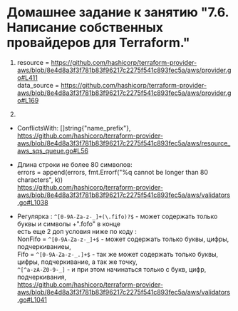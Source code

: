 # Домашнее задание к занятию "7.6. Написание собственных провайдеров для Terraform."

1.  
    resource = https://github.com/hashicorp/terraform-provider-aws/blob/8e4d8a3f3f781b83f96217c2275f541c893fec5a/aws/provider.go#L411  
    data_source = https://github.com/hashicorp/terraform-provider-aws/blob/8e4d8a3f3f781b83f96217c2275f541c893fec5a/aws/provider.go#L169  
  
2.  
 - 	ConflictsWith: []string{"name_prefix"},  
         https://github.com/hashicorp/terraform-provider-aws/blob/8e4d8a3f3f781b83f96217c2275f541c893fec5a/aws/resource_aws_sqs_queue.go#L56  

 -  Длина строки не более 80  символов:  
         errors = append(errors, fmt.Errorf("%q cannot be longer than 80 characters", k))  
         https://github.com/hashicorp/terraform-provider-aws/blob/8e4d8a3f3f781b83f96217c2275f541c893fec5a/aws/validators.go#L1038  
 -  Регулярка : `^[0-9A-Za-z-_]+(\.fifo)?$` - может содержать только буквы и символы +".fofo" в конце  
                 есть еще 2 доп условия ниже по коду :   
                     NonFifo = `^[0-9A-Za-z-_]+$` - может содержать только буквы, цифры, подчеркиваниеы,   
                     Fifo = `^[0-9A-Za-z-_.]+$` - так же может содержать только буквы, цифры, подчеркивание, а так же точку,   
                            `^[^a-zA-Z0-9-_]` -  и при этом начинаться только с букв, цифр, подчеркивания,  
         https://github.com/hashicorp/terraform-provider-aws/blob/8e4d8a3f3f781b83f96217c2275f541c893fec5a/aws/validators.go#L1041  
